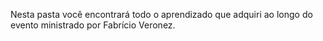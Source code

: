 Nesta pasta você encontrará todo o aprendizado que adquiri ao longo do evento ministrado por Fabrício Veronez.

